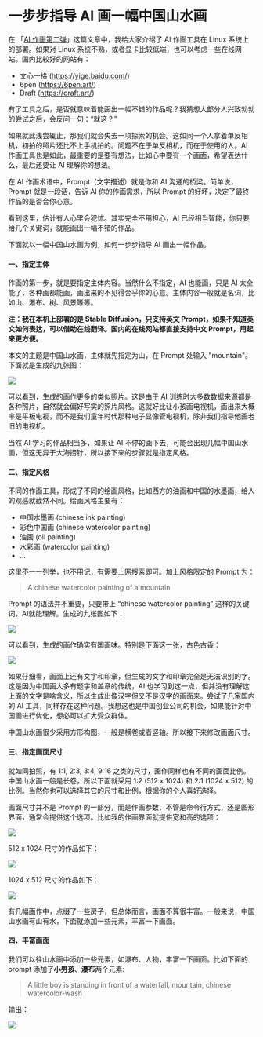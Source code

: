 # 一步步指导 AI 画一幅中国山水画

在 「[AI 作画第二弹](https://mp.weixin.qq.com/s/BId5ssoAOfPMYgU6A87eEA)」这篇文章中，我给大家介绍了 AI 作画工具在 Linux 系统上的部署。如果对 Linux 系统不熟，或者显卡比较低端，也可以考虑一些在线网站。国内比较好的网站有：

* 文心一格 (https://yige.baidu.com/)
* 6pen (https://6pen.art/)
* Draft (https://draft.art/)

有了工具之后，是否就意味着能画出一幅不错的作品呢？我猜想大部分人兴致勃勃的尝试之后，会反问一句：“就这？”

如果就此浅尝辄止，那我们就会失去一项探索的机会。这如同一个人拿着单反相机，初拍的照片还比不上手机拍的。问题不在于单反相机，而在于使用的人。AI 作画工具也是如此，最重要的是要有想法，比如心中要有一个画面，希望表达什么，最后还要让 AI 理解你的想法。

在 AI 作画术语中，Prompt（文字描述）就是你和 AI 沟通的桥梁。简单说，Prompt 就是一段话，告诉 AI 你的作画需求，所以 Prompt 的好坏，决定了最终作品的是否合你心意。

看到这里，估计有人心里会犯怵。其实完全不用担心，AI 已经相当智能，你只要给几个关键词，就能画出一幅不错的作品。

下面就以一幅中国山水画为例，如何一步步指导 AI 画出一幅作品。

#### 一、指定主体

作画的第一步，就是要指定主体内容。当然什么不指定，AI 也能画，只是 AI 太全能了，各种画都能画，画出来的不见得合乎你的心意。主体内容一般就是名词，比如山、瀑布、树、风景等等。

**注：我在本机上部署的是 Stable Diffusion，只支持英文 Prompt，如果不知道英文如何表达，可以借助在线翻译。国内的在线网站都直接支持中文 Prompt，用起来更方便。**

本文的主题是中国山水画，主体就先指定为山，在 Prompt 处输入 "mountain"。下面就是生成的九张图：

![](https://raw.githubusercontent.com/mogoweb/mywritings/master/book_wechat/202210/images/sd_prompts_guide_01.png)

可以看到，生成的画作更多的类似照片。这是由于 AI 训练时大多数数据来源都是各种照片，自然就会偏好写实的照片风格。这就好比让小孩画电视机，画出来大概率是平板电视，而不是我们童年时代那种电子显像管电视机，除非我们指导他画老旧的电视机。

当然 AI 学习的作品相当多，如果让 AI 不停的画下去，可能会出现几幅中国山水画，但这无异于大海捞针，所以接下来的步骤就是指定风格。

#### 二、指定风格

不同的作画工具，形成了不同的绘画风格，比如西方的油画和中国的水墨画，给人的观感就截然不同。绘画风格主要有：

* 中国水墨画 (chinese ink painting)
* 彩色中国画 (chinese watercolor painting)
* 油画 (oil painting)
* 水彩画 (watercolor painting)
* ...

这里不一一列举，也不用记，有需要上网搜索即可。加上风格限定的 Prompt 为：

> A chinese watercolor painting of a mountain

Prompt 的语法并不重要，只要带上 “chinese watercolor painting” 这样的关键词，AI就能理解。生成的九张图如下：

![](https://raw.githubusercontent.com/mogoweb/mywritings/master/book_wechat/202210/images/sd_prompts_guide_02.png)

可以看到，生成的画作确实有国画味。特别是下面这一张，古色古香：

![](https://raw.githubusercontent.com/mogoweb/mywritings/master/book_wechat/202210/images/sd_prompts_guide_03.png)

如果仔细看，画面上还有文字和印章，但生成的文字和印章完全是无法识别的字。这是因为中国画大多有题字和盖章的传统，AI 也学习到这一点，但并没有理解这上面的文字是啥含义，所以生成出像汉字但又不是汉字的画面来。尝试了几家国内的 AI 工具，同样存在这种问题。我想这也是中国创业公司的机会，如果能针对中国画进行优化，想必可以扩大受众群体。

中国山水画很少采用方形构图，一般是横卷或者竖轴。所以接下来修改画面尺寸。

#### 三、指定画面尺寸

就如同拍照，有 1:1, 2:3, 3:4, 9:16 之类的尺寸，画作同样也有不同的画面比例。中国山水画一般是长卷，所以下面就采用 1:2 (512 x 1024) 和 2:1 (1024 x 512) 的比例。当然你也可以选择其它的尺寸和比例，根据你的个人喜好选择。

画面尺寸并不是 Prompt 的一部分，而是作画参数，不管是命令行方式，还是图形界面，通常会提供这个选项。比如我的作画界面就提供宽和高的选项：

![](https://raw.githubusercontent.com/mogoweb/mywritings/master/book_wechat/202210/images/sd_prompts_guide_04.png)

512 x 1024 尺寸的作品如下：

![](https://raw.githubusercontent.com/mogoweb/mywritings/master/book_wechat/202210/images/sd_prompts_guide_05.png)

1024 x 512 尺寸的作品如下：

![](https://raw.githubusercontent.com/mogoweb/mywritings/master/book_wechat/202210/images/sd_prompts_guide_06.png)

有几幅画作中，点缀了一些房子，但总体而言，画面不算很丰富。一般来说，中国山水画有山有水，下面就添加一些元素，丰富一下画面。

#### 四、丰富画面

我们可以往山水画中添加一些元素，如瀑布、人物，丰富一下画面。比如下面的 prompt 添加了**小男孩**、**瀑布**两个元素:

> A little boy is standing in front of a waterfall, mountain, chinese watercolor-wash

输出：

![](https://raw.githubusercontent.com/mogoweb/mywritings/master/book_wechat/202210/images/sd_prompts_guide_07.png)

